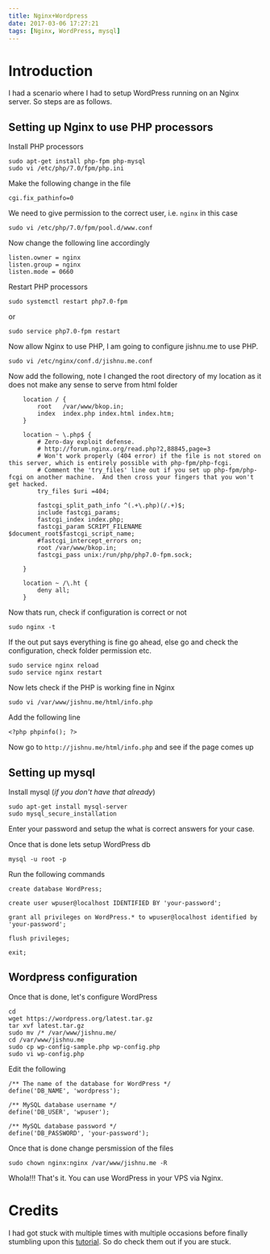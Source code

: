 ```yaml
---
title: Nginx+Wordpress
date: 2017-03-06 17:27:21
tags: [Nginx, WordPress, mysql] 
---
```

# Introduction
I had a scenario where I had to setup WordPress running on an Nginx server.
So steps are as follows.

## Setting up Nginx to use PHP processors
Install PHP processors
```
sudo apt-get install php-fpm php-mysql
sudo vi /etc/php/7.0/fpm/php.ini
```
Make the following change in the file
```
cgi.fix_pathinfo=0
```
We need to give permission to the correct user, i.e. `nginx` in this case
```
sudo vi /etc/php/7.0/fpm/pool.d/www.conf
```
Now change the following line accordingly
```
listen.owner = nginx
listen.group = nginx
listen.mode = 0660
```
Restart PHP processors
```
sudo systemctl restart php7.0-fpm
```
or
```
sudo service php7.0-fpm restart
```
Now allow Nginx to use PHP, I am going to configure jishnu.me to use PHP.
```
sudo vi /etc/nginx/conf.d/jishnu.me.conf
```
Now add the following, note I changed the root directory of my location as it does not make any sense to serve from html folder
```
    location / {
        root   /var/www/bkop.in;
        index  index.php index.html index.htm;
    }

    location ~ \.php$ {
        # Zero-day exploit defense.
        # http://forum.nginx.org/read.php?2,88845,page=3
        # Won't work properly (404 error) if the file is not stored on this server, which is entirely possible with php-fpm/php-fcgi.
        # Comment the 'try_files' line out if you set up php-fpm/php-fcgi on another machine.  And then cross your fingers that you won't get hacked.
        try_files $uri =404;

        fastcgi_split_path_info ^(.+\.php)(/.+)$;
        include fastcgi_params;
        fastcgi_index index.php;
        fastcgi_param SCRIPT_FILENAME $document_root$fastcgi_script_name;
        #fastcgi_intercept_errors on;
        root /var/www/bkop.in;
        fastcgi_pass unix:/run/php/php7.0-fpm.sock;

    }

    location ~ /\.ht {
        deny all;
    }
```

Now thats run, check if configuration is correct or not
```
sudo nginx -t
```
If the out put says everything is fine go ahead, else go and check the configuration, check folder permission etc.

```
sudo service nginx reload
sudo service nginx restart
```
Now lets check if the PHP is working fine in Nginx
```
sudo vi /var/www/jishnu.me/html/info.php
```
Add the following line

```
<?php phpinfo(); ?>
```

Now go to `http://jishnu.me/html/info.php` and see if the page comes up
## Setting up mysql 

Install mysql (*if you don't have that already*)
```
sudo apt-get install mysql-server
sudo mysql_secure_installation
```
Enter your password and setup the what is correct answers for your case.

Once that is done lets setup WordPress db
```
mysql -u root -p
```
Run the following commands
```
create database WordPress;

create user wpuser@localhost IDENTIFIED BY 'your-password';

grant all privileges on WordPress.* to wpuser@localhost identified by 'your-password';

flush privileges;

exit;
```

## Wordpress configuration
Once that is done, let's configure WordPress
```
cd
wget https://wordpress.org/latest.tar.gz
tar xvf latest.tar.gz
sudo mv /* /var/www/jishnu.me/
cd /var/www/jishnu.me
sudo cp wp-config-sample.php wp-config.php
sudo vi wp-config.php
```
Edit the following 
```
/** The name of the database for WordPress */
define('DB_NAME', 'wordpress');

/** MySQL database username */
define('DB_USER', 'wpuser');

/** MySQL database password */
define('DB_PASSWORD', 'your-password');
```
Once that is done change persmission of the files 
```
sudo chown nginx:nginx /var/www/jishnu.me -R
```

Whola!!! That's it. You can use WordPress in your VPS via Nginx.

# Credits
I had got stuck with multiple times with multiple occasions before finally stumbling upon this [tutorial](https://www.linuxbabe.com/linux-server/install-wordpress-ubuntu-16-04-nginx-mariadb-php7). So do check them out if you are stuck.